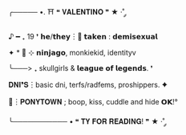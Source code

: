 ╭───── •. ⛩️ ❝ 𝐕𝐀𝐋𝐄𝐍𝐓𝐈𝐍𝐎 ❞ ★ ·˚ ༘ 

♪ ━ ₊ 19 ❜ 𝗵𝗲/𝘁𝗵𝗲𝘆︙🏮 𝘁𝗮𝗸𝗲𝗻 : 𝗱𝗲𝗺𝗶𝘀𝗲𝘅𝘂𝗮𝗹 

✦ * 🥢 ⊹ 𝗻𝗶𝗻𝗷𝗮𝗴𝗼, monkiekid, identityv 

╰───> ₊ skullgirls & 𝗹𝗲𝗮𝗴𝘂𝗲 𝗼𝗳 𝗹𝗲𝗴𝗲𝗻𝗱𝘀. ❜

𝐃𝐍𝐈❜𝐒︙basic dni, terfs/radfems, proshippers. ✦ 

🧧︙𝐏𝐎𝐍𝐘𝐓𝐎𝐖𝐍 ; boop, kiss, cuddle and hide 𝗢𝗞!°

╰─────────── • ❝ 𝐓𝐘 𝐅𝐎𝐑 𝐑𝐄𝐀𝐃𝐈𝐍𝐆! ❞ ★ ·˚ ༘ 
